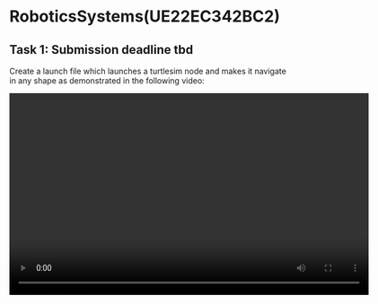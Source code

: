 # RoboticsSystems(UE22EC342BC2)

## Task 1: Submission deadline tbd

Create a launch file which launches a turtlesim node and makes it navigate in any shape as demonstrated in the following video:

<video width="640" height="360" controls>
  <source src="videos/rs_task1.webm" type="video/webm">
  Your browser does not support the video tag.
</video>
